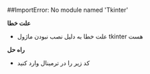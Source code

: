 ##ImportError: No module named 'Tkinter'

__علت خطا__

* علت خطا به دلیل نصب نبودن ماژول tkinter هست

__راه حل__

* کد زیر را در ترمینال وارد کنید

